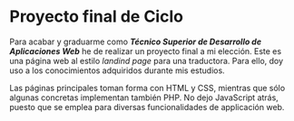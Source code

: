 # Proyecto final de Ciclo

Para acabar y graduarme como ***Técnico Superior de Desarrollo de Aplicaciones Web*** he de realizar un proyecto final a mi elección.
Este es una página web al estilo *landind page* para una traductora.
Para ello, doy uso a los conocimientos adquiridos durante mis estudios. 

Las páginas principales toman forma con HTML y CSS, mientras que sólo algunas concretas implementan también PHP.
No dejo JavaScript atrás, puesto que se emplea para diversas funcionalidades de applicación web.
